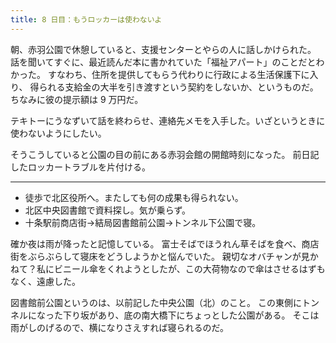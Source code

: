 ```yaml
---
title: 8 日目：もうロッカーは使わないよ
---
```


朝、赤羽公園で休憩していると、支援センターとやらの人に話しかけられた。
話を聞いてすぐに、最近読んだ本に書かれていた「福祉アパート」のことだとわかった。
すなわち、住所を提供してもらう代わりに行政による生活保護下に入り、
得られる支給金の大半を引き渡すという契約をしないか、というものだ。
ちなみに彼の提示額は 9 万円だ。

テキトーにうなずいて話を終わらせ、連絡先メモを入手した。いざというときに使わないようにしたい。

そうこうしていると公園の目の前にある赤羽会館の開館時刻になった。
前日記したロッカートラブルを片付ける。

---

* 徒歩で北区役所へ。またしても何の成果も得られない。
* 北区中央図書館で資料探し。気が乗らず。
* 十条駅前商店街→結局図書館前公園→トンネル下公園で寝。

確か夜は雨が降ったと記憶している。
富士そばでほうれん草そばを食べ、商店街をぶらぶらして寝床をどうしようかと悩んでいた。
親切なオバチャンが見かねて？私にビニール傘をくれようとしたが、この大荷物なので傘はさせるはずもなく、遠慮した。

図書館前公園というのは、以前記した中央公園（北）のこと。
この東側にトンネルになった下り坂があり、底の南大橋下にちょっとした公園がある。
そこは雨がしのげるので、横になりさえすれば寝られるのだ。
